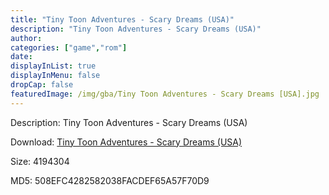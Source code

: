 ```yaml
---
title: "Tiny Toon Adventures - Scary Dreams (USA)"
description: "Tiny Toon Adventures - Scary Dreams (USA)"
author: 
categories: ["game","rom"]
date: 
displayInList: true
displayInMenu: false
dropCap: false
featuredImage: /img/gba/Tiny Toon Adventures - Scary Dreams [USA].jpg
---
```


Description: Tiny Toon Adventures - Scary Dreams (USA)

Download: <a style="text-decoration:underline;" href="https://mega.nz/#!ra5CyK7R!HR4fPPGnjV-vWNLuRcZvGMWZ-THx5LcId2WuZbwZ7yw" target = "_blank" rel = "nofollow" > Tiny Toon Adventures - Scary Dreams (USA)</a>

Size: 4194304

MD5: 508EFC4282582038FACDEF65A57F70D9

